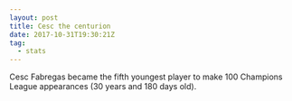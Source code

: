 ```yaml
---  
layout: post
title: Cesc the centurion
date: 2017-10-31T19:30:21Z
tag:
  - stats
---
```

 
Cesc Fabregas became the fifth youngest player to make 100 Champions League appearances (30 years and 180 days old).